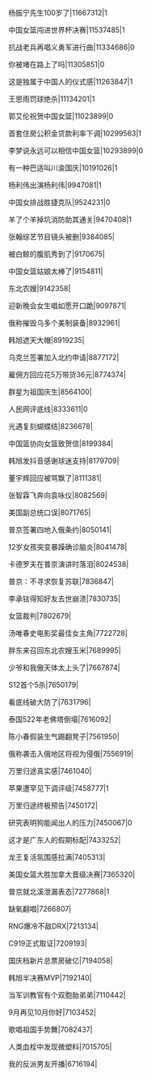 杨振宁先生100岁了|11667312|1

中国女篮闯进世界杯决赛|11537485|1

抗战老兵再唱义勇军进行曲|11334686|0

你被堵在路上了吗|11305851|0

这是独属于中国人的仪式感|11263847|1

王思雨罚球绝杀|11134201|1

郭艾伦祝贺中国女篮|11023899|0

首套住房公积金贷款利率下调|10299563|1

李梦说永远可以相信中国女篮|10293899|0

有一种巴适叫川渝国庆|10191026|1

杨利伟出演杨利伟|9947081|1

中国女排战胜捷克队|9524231|0

羊了个羊掉坑消防助其通关|9470408|1

张翰综艺节目镜头被删|9384085|

被白鲸的腹肌秀到了|9170675|

中国女篮姑娘太棒了|9154811|

东北农嫂|9142358|

迎新晚会女生唱如愿开口跪|9097871|

俄称摧毁乌多个美制装备|8932961|

韩旭遮天大帽|8919235|

乌克兰签署加入北约申请|8877172|

雇佣方回应花5万带货36元|8774374|

群星为祖国庆生|8564100|

人民网评底线|8333611|0

光遇复刻蝴蝶结|8236678|

中国篮协向女篮致贺信|8199384|

韩旭发抖音感谢球迷支持|8179709|

董宇辉回应被骂飘了|8111381|

张智霖飞奔向袁咏仪|8082569|

美国副总统口误|8071765|

普京签署四地入俄条约|8050141|

12岁女孩突变暴躁确诊脑炎|8041478|

卡德罗夫在普京演讲时落泪|8024538|

普京：不寻求恢复苏联|7836847|

李承铉得知好友去世崩溃|7830735|

女篮裁判|7802679|

汤唯春史电影奖最佳女主角|7722728|

胖东来召回东北农嫂玉米|7689995|

少爷和我傲天体太上头了|7667874|

S12首个5杀|7650179|

看底线破大防了|7631796|

泰国522年老佛塔倒塌|7616092|

陈小春假装生气踢翻凳子|7561950|

俄称袭击入俄地区将视为侵俄|7556919|

万里归途真实感|7461040|

苹果遭罕见下调评级|7458777|1

万里归途终极预告|7450172|

研究表明狗能闻出人的压力|7450067|0

这才是广东人的假期标配|7433252|

龙王复活氛围感拉满|7405313|

美国女篮大胜加拿大晋级决赛|7365320|

普京就北溪泄漏表态|7277868|1

缺氧翻唱|7266807|

RNG爆冷不敌DRX|7213134|

C919正式取证|7209193|

国庆档新片总票房破亿|7194058|

韩旭半决赛MVP|7192140|

当军训教官有个双胞胎弟弟|7110442|

9月再见10月你好|7103452|

歌唱祖国手势舞|7082437|

人类血栓中发现微塑料|7015705|

我的反派男友开播|6716194|

